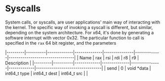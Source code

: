 # Syscalls

System calls, or syscalls, are user applications' main way of interacting with the kernel. The specific way of invoking a syscall is different, but similar, depending on the system architecture. For x64, it's done by generating a software interrupt with vector 0x32. The particular function to call is specified in the `rax` 64 bit register, and the parameters

|---------|----------|-------------|--------------|---------------|-------------|---------------------------------|
| Name    | rax      | rsi         | rdi          | r8            | r9          | Description                     |
|---------|----------|-------------|--------------|---------------|-------------|---------------------------------|
| send    | 0        | void *data  | int64_t type | int64_t dest  | int64_t src |                                 |